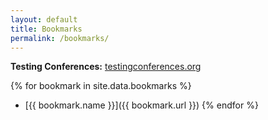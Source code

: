 ```yaml
---
layout: default
title: Bookmarks
permalink: /bookmarks/
---
```


**Testing Conferences:** [testingconferences.org](https://testingconferences.org/)  

{% for bookmark in site.data.bookmarks %}
* [{{ bookmark.name }}]({{ bookmark.url }})
{% endfor %}
